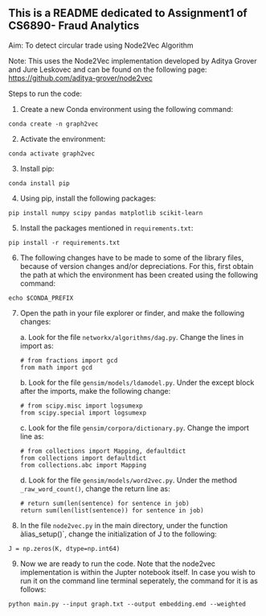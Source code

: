 ## This is a README dedicated to Assignment1 of CS6890- Fraud Analytics

Aim: To detect circular trade using Node2Vec Algorithm

Note: This uses the Node2Vec implementation developed by Aditya Grover and Jure Leskovec and can be found on the following page: https://github.com/aditya-grover/node2vec

Steps to run the code:

1. Create a new Conda environment using the following command:
```
conda create -n graph2vec
```

2. Activate the environment:
```
conda activate graph2vec
```

3. Install pip:
```
conda install pip
```

4. Using pip, install the following packages:
```
pip install numpy scipy pandas matplotlib scikit-learn
```

5. Install the packages mentioned in `requirements.txt`:
```
pip install -r requirements.txt
```

6. The following changes have to be made to some of the library files, because of version changes and/or depreciations. For this, first obtain the path at which the environment has been created using the following command:
```
echo $CONDA_PREFIX
```

7. Open the path in your file explorer or finder, and make the following changes:

    a. Look for the file `networkx/algorithms/dag.py`. Change the lines in import as:
    ```
    # from fractions import gcd
    from math import gcd
    ```

    b. Look for the file `gensim/models/ldamodel.py`. Under the except block after the imports, make the following change:
    ```
    # from scipy.misc import logsumexp
    from scipy.special import logsumexp
    ```

    c. Look for the file `gensim/corpora/dictionary.py`. Change the import line as:
    ```
    # from collections import Mapping, defaultdict
    from collections import defaultdict
    from collections.abc import Mapping
    ```

    d. Look for the file `gensim/models/word2vec.py`. Under the method ` _raw_word_count()`, change the return line as:
    ```     
    # return sum(len(sentence) for sentence in job)
    return sum(len(list(sentence)) for sentence in job)
    ```

8. In the file `node2vec.py` in the main directory, under the function àlias_setup()`, change the initialization of J to the following:
```
J = np.zeros(K, dtype=np.int64)
```

9. Now we are ready to run the code. Note that the node2vec implementation is within the Jupter notebook itself. In case you wish to run it on the command line terminal seperately, the command for it is as follows:
```
python main.py --input graph.txt --output embedding.emd --weighted
```
